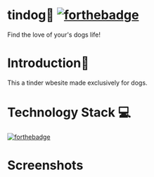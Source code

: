 # tindog🐶 [![forthebadge](https://forthebadge.com/images/badges/built-with-love.svg)](https://forthebadge.com)
Find the love of your's dogs life!
# Introduction📒
This a tinder wbesite made exclusively for dogs.
# Technology Stack 💻
[![forthebadge](https://forthebadge.com/images/badges/uses-html.svg)](https://forthebadge.com)
# Screenshots


